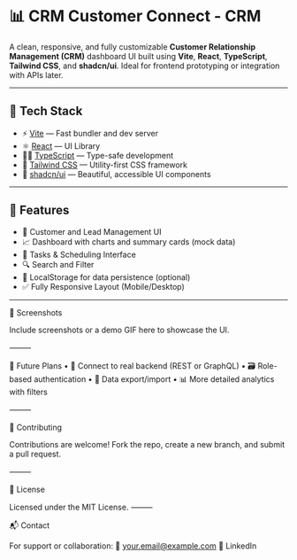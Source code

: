 # 📊 CRM Customer Connect - CRM 

A clean, responsive, and fully customizable **Customer Relationship Management (CRM)** dashboard UI built using **Vite**, **React**, **TypeScript**, **Tailwind CSS**, and **shadcn/ui**. Ideal for frontend prototyping or integration with APIs later.

---

## 🚀 Tech Stack

- ⚡️ [Vite](https://vitejs.dev/) — Fast bundler and dev server
- ⚛️ [React](https://reactjs.org/) — UI Library
- 🧑‍💻 [TypeScript](https://www.typescriptlang.org/) — Type-safe development
- 🎨 [Tailwind CSS](https://tailwindcss.com/) — Utility-first CSS framework
- 🧩 [shadcn/ui](https://ui.shadcn.dev/) — Beautiful, accessible UI components

---

## 📁 Features

- 👥 Customer and Lead Management UI
- 📈 Dashboard with charts and summary cards (mock data)
- 📅 Tasks & Scheduling Interface
- 🔍 Search and Filter
- 💾 LocalStorage for data persistence (optional)
- ✅ Fully Responsive Layout (Mobile/Desktop)

---

📸 Screenshots

Include screenshots or a demo GIF here to showcase the UI.

⸻

🧠 Future Plans
	•	🔗 Connect to real backend (REST or GraphQL)
	•	🗃️ Role-based authentication
	•	🧾 Data export/import
	•	📊 More detailed analytics with filters

⸻

🤝 Contributing

Contributions are welcome!
Fork the repo, create a new branch, and submit a pull request.

⸻

📜 License

Licensed under the MIT License.
⸻

📬 Contact

For support or collaboration:
📧 your.email@example.com
🔗 LinkedIn
